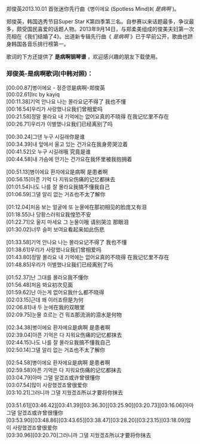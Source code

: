 

郑俊英2013.10.01 首张迷你先行曲《병이에요 (Spotless Mind)》( _是病啊_ )。  
  
郑俊英，韩国选秀节目Super Star
K第四季第三名。自参赛以来话题最多，争议最多，颇受国民喜爱的话题人物。2013年9月14日，与郑柔美组成的俊美夫妇第一次亮相在《我们结婚了4》。出道新专辑先行曲《
_是病啊_ 》已于早前公开，歌曲也跻身韩国各音乐排行榜第一。  
  
歌词的下方还提供了 **是病啊钢琴谱** ，欢迎感兴趣的朋友下载使用。

### 郑俊英-是病啊歌词(中韩对照)：

[00:00.87]병이에요 - 정준영是病啊-郑俊英  
[00:02.61]lrc by kayiq  
[00:11.38]기억 안나요 나는 몰라요记不得了 我也不懂  
[00:16.54]우리가 사랑했나요我们曾相爱吗  
[00:21.58]정말 몰라요 내 기억에는 없어요真的不晓得 在我记忆里不存在  
[00:26.71]우리가 이별했나요我们已经离别了吗  
  
[00:30.24]그댄 누구 시길래你是谁  
[00:34.39]내 앞에서 울고 있는 건가요在我身旁哭泣着  
[00:41.52]오 누구 시길래哦 究竟是谁  
[00:44.58]내 가슴에 안기는 건가요在我怀里被我抱拥着  
  
[00:51.13]병이에요 환자에요是病啊 是患者啊  
[00:56.15]아픈 기억 다 지워요伤痛的记忆都抹去  
[01:01.54]나도 나를 잘 몰라요我搞不懂我自己  
[01:06.59]그댈 알리 없는 거죠也不太了解你  
  
[01:12.04]처음 보는 얼굴에 또 눈물에在那初相见的脸庞又有泪  
[01:18.55]나 당황스러워요我惶恐不安  
[01:22.71]오 울지 마세요 그 눈물이哦 请别哭泣 那眼泪  
[01:30.02]너무 슬퍼 보여요看起来如此伤悲  
  
[01:33.58]기억 안나요 나는 몰라요记不得了 我也不懂  
[01:38.61]우리가 사랑했나요我们曾相爱吗  
[01:43.80]정말 몰라요 내 기억에는 없어요真的不晓得 在我记忆里不存在  
[01:48.85]우리가 이별했나요我们已经离别了吗  
  
[01:52.37]난 그대를 몰라요我不懂你  
[01:56.48]처음 봐요初次见面  
[01:59.62]난 아는게 없어요我什么都不晓得  
[02:03.15]근데 왜 이러죠但是为何  
[02:06.81]내 두 눈에在我的双眼里  
[02:09.75]눈물 흐르는 건 뭐죠那流淌的泪水是何物  
  
[02:34.38]병이에요 환자에요是病啊 是患者啊  
[02:39.04]아픈 기억은 다 지워요伤痛的记忆都抹去  
[02:44.15]나도 나를 잘 몰라요我搞不懂我自己  
[02:50.14]그댈 알리 없는 거죠也不太了解你  
  
[02:54.58]병이에요 환자에요是病啊 是患者啊  
[02:59.58]아픈 기억은 다 지워요伤痛的记忆都抹去  
[03:04.79]아마 그댈 알겠죠或许曾很懂你  
[03:07.54]많이 사랑했겠죠曾很爱你  
[03:10.21]그러니까 그댈 지웠겠죠所以才要将你抹去  
  
[03:51.61][03:46.42][03:41.39][03:36.30][03:25.90][03:20.73][03:16.06]아마 그댈
알겠죠或许曾很懂你  
[03:53.90][03:48.86][03:43.65][03:38.47][03:28.20][03:23.15][03:18.09]많이
사랑했겠죠曾很爱你  
[03:30.96][03:20.70]그러니까 그댈 지웠겠죠所以才要将你抹去

